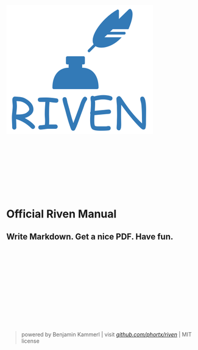 <br />
<br />
<br />
<br />
<br />
<br />

![riven](img/cover.png)

<br />
<br />
<br />
<br />
<br />
<br />
<br />
<br />

# Official Riven Manual
## Write Markdown. Get a nice PDF. Have fun.


<br />
<br />
<br />
<br />
<br />
<br />
<br />
<br />
<br />
<br />
<br />
<br />


> powered by Benjamin Kammerl  |  visit *[github.com/phortx/riven](https://github.com/phortx/riven)*  |  MIT license
